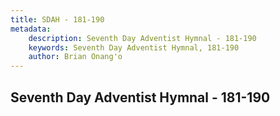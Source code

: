 ```yaml
---
title: SDAH - 181-190
metadata:
    description: Seventh Day Adventist Hymnal - 181-190
    keywords: Seventh Day Adventist Hymnal, 181-190
    author: Brian Onang'o
---
```



## Seventh Day Adventist Hymnal - 181-190
  